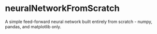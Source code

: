 # neuralNetworkFromScratch
A simple feed-forward neural network built entirely from scratch - numpy, pandas, and matplotlib only.